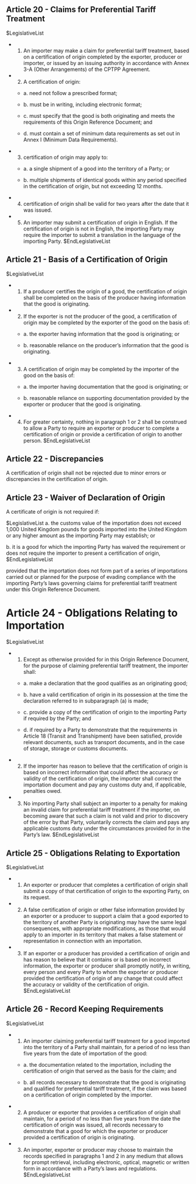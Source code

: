 ## Article 20 - Claims for Preferential Tariff Treatment

$LegislativeList
* 1. An importer may make a claim for preferential tariff treatment, based on a certification of origin completed by the exporter, producer or importer, or issued by an issuing authority in accordance with Annex 3-A (Other Arrangements) of the CPTPP Agreement.

* 2. A certification of origin:

  * a. need not follow a prescribed format;

  * b. must be in writing, including electronic format;

  * c. must specify that the good is both originating and meets the requirements of this Origin Reference Document; and

  * d. must contain a set of minimum data requirements as set out in Annex I (Minimum Data Requirements).

* 3. certification of origin may apply to:

  * a. a single shipment of a good into the territory of a Party; or

  * b. multiple shipments of identical goods within any period specified in the certification of origin, but not exceeding 12 months.

* 4. certification of origin shall be valid for two years after the date that it was issued.

* 5. An importer may submit a certification of origin in English. If the certification of origin is not in English, the importing Party may require the importer to submit a translation in the language of the importing Party.
$EndLegislativeList

## Article 21 - Basis of a Certification of Origin

$LegislativeList
* 1. If a producer certifies the origin of a good, the certification of origin shall be completed on the basis of the producer having information that the good is originating.

* 2. If the exporter is not the producer of the good, a certification of origin may be completed by the exporter of the good on the basis of:

  * a. the exporter having information that the good is originating; or

  * b. reasonable reliance on the producer’s information that the good is originating.

* 3. A certification of origin may be completed by the importer of the good on the basis of:

  * a. the importer having documentation that the good is originating; or

  * b. reasonable reliance on supporting documentation provided by the exporter or producer that the good is originating.

* 4. For greater certainty, nothing in paragraph 1 or 2 shall be construed to allow a Party to require an exporter or producer to complete a certification of origin or provide a certification of origin to another person.
$EndLegislativeList

## Article 22 - Discrepancies

A certification of origin shall not be rejected due to minor errors or discrepancies in the certification of origin.

## Article 23 - Waiver of Declaration of Origin

A certificate of origin is not required if:

$LegislativeList
a. the customs value of the importation does not exceed 1,000 United Kingdom pounds for goods imported into the United Kingdom or any higher amount as the importing Party may establish; or

b. it is a good for which the importing Party has waived the requirement or does not require the importer to present a certification of origin,
$EndLegislativeList

provided that the importation does not form part of a series of importations carried out or planned for the purpose of evading compliance with the importing Party’s laws governing claims for preferential tariff treatment under this Origin Reference Document.

#  Article 24 - Obligations Relating to Importation

$LegislativeList
* 1. Except as otherwise provided for in this Origin Reference Document, for the purpose of claiming preferential tariff treatment, the importer shall:

  * a. make a declaration that the good qualifies as an originating good;

  * b. have a valid certification of origin in its possession at the time the declaration referred to in subparagraph (a) is made;

  * c. provide a copy of the certification of origin to the importing Party if required by the Party; and

  * d. if required by a Party to demonstrate that the requirements in Article 18 (Transit and Transhipment) have been satisfied, provide relevant documents, such as transport documents, and in the case of storage, storage or customs documents.

* 2. If the importer has reason to believe that the certification of origin is based on incorrect information that could affect the accuracy or validity of the certification of origin, the importer shall correct the importation document and pay any customs duty and, if applicable, penalties owed.

* 3. No importing Party shall subject an importer to a penalty for making an invalid claim for preferential tariff treatment if the importer, on becoming aware that such a claim is not valid and prior to discovery of the error by that Party, voluntarily corrects the claim and pays any applicable customs duty under the circumstances provided for in the Party’s law.
$EndLegislativeList

## Article 25 - Obligations Relating to Exportation

$LegislativeList
* 1. An exporter or producer that completes a certification of origin shall submit a copy of that certification of origin to the exporting Party, on its request.

* 2. A false certification of origin or other false information provided by an exporter or a producer to support a claim that a good exported to the territory of another Party is originating may have the same legal consequences, with appropriate modifications, as those that would apply to an importer in its territory that makes a false statement or representation in connection with an importation.

* 3. If an exporter or a producer has provided a certification of origin and has reason to believe that it contains or is based on incorrect information, the exporter or producer shall promptly notify, in writing, every person and every Party to whom the exporter or producer provided the certification of origin of any change that could affect the accuracy or validity of the certification of origin.
$EndLegislativeList

## Article 26 - Record Keeping Requirements

$LegislativeList
* 1. An importer claiming preferential tariff treatment for a good imported into the territory of a Party shall maintain, for a period of no less than five years from the date of importation of the good:

  * a. the documentation related to the importation, including the certification of origin that served as the basis for the claim; and

  * b. all records necessary to demonstrate that the good is originating and qualified for preferential tariff treatment, if the claim was based on a certification of origin completed by the importer.

* 2. A producer or exporter that provides a certification of origin shall maintain, for a period of no less than five years from the date the certification of origin was issued, all records necessary to demonstrate that a good for which the exporter or producer provided a certification of origin is originating.

* 3. An importer, exporter or producer may choose to maintain the records specified in paragraphs 1 and 2 in any medium that allows for prompt retrieval, including electronic, optical, magnetic or written form in accordance with a Party’s laws and regulations.
$EndLegislativeList
